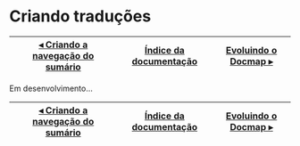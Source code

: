 # Criando traduções

[◂ Criando a navegação do sumário](06-tag-summary-nav.md) | [Índice da documentação](indice.md) | [Evoluindo o Docmap ▸](08-evoluindo-o-docmap.md)
-- | -- | --

Em desenvolvimento...

[◂ Criando a navegação do sumário](06-tag-summary-nav.md) | [Índice da documentação](indice.md) | [Evoluindo o Docmap ▸](08-evoluindo-o-docmap.md)
-- | -- | --

